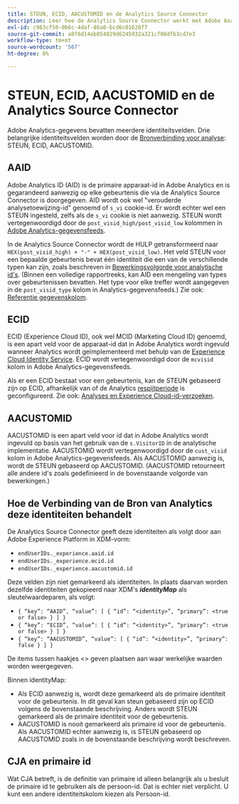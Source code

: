 ```yaml
---
title: STEUN, ECID, AACUSTOMID en de Analytics Source Connector
description: Leer hoe de Analytics Source Connector werkt met Adobe Analytics-identiteitsvelden.
exl-id: c983cf50-0b6c-4daf-86a8-bcd6c01628f7
source-git-commit: a8f8d14eb854029d6245932a321cf08dfb3cd7e3
workflow-type: tm+mt
source-wordcount: '567'
ht-degree: 0%

---
```


# STEUN, ECID, AACUSTOMID en de Analytics Source Connector

Adobe Analytics-gegevens bevatten meerdere identiteitsvelden. Drie belangrijke identiteitsvelden worden door de [Bronverbinding voor analyse](https://experienceleague.adobe.com/docs/experience-platform/sources/ui-tutorials/create/adobe-applications/analytics.html?lang=en): STEUN, ECID, AACUSTOMID.

## AAID

Adobe Analytics ID (AID) is de primaire apparaat-id in Adobe Analytics en is gegarandeerd aanwezig op elke gebeurtenis die via de Analytics Source Connector is doorgegeven. AID wordt ook wel &quot;verouderde analysetoewijzing-id&quot; genoemd of `s_vi` cookie-id. Er wordt echter wel een STEUN ingesteld, zelfs als de `s_vi` cookie is niet aanwezig. STEUN wordt vertegenwoordigd door de `post_visid_high/post_visid_low` kolommen in [Adobe Analytics-gegevensfeeds](https://experienceleague.adobe.com/docs/analytics/export/analytics-data-feed/data-feed-contents/datafeeds-reference.html?lang=en#columns%2C-descriptions%2C-and-data-types).

In de Analytics Source Connector wordt de HULP getransformeerd naar `HEX(post_visid_high) + "-" + HEX(post_visid_low)`. Het veld STEUN voor een bepaalde gebeurtenis bevat één identiteit die een van de verschillende typen kan zijn, zoals beschreven in [Bewerkingsvolgorde voor analytische id&#39;s](https://experienceleague.adobe.com/docs/id-service/using/reference/analytics-reference/analytics-order-of-operations.html?lang=en%5B%5D). (Binnen een volledige rapportreeks, kan AID een mengeling van types over gebeurtenissen bevatten. Het type voor elke treffer wordt aangegeven in de `post_visid_type` kolom in Analytics-gegevensfeeds.) Zie ook: [Referentie gegevenskolom](https://experienceleague.adobe.com/docs/analytics/export/analytics-data-feed/data-feed-contents/datafeeds-reference.html?lang=en).

## ECID

ECID (Experience Cloud ID), ook wel MCID (Marketing Cloud ID) genoemd, is een apart veld voor de apparaat-id dat in Adobe Analytics wordt ingevuld wanneer Analytics wordt geïmplementeerd met behulp van de [Experience Cloud Identity Service](https://experienceleague.adobe.com/docs/id-service/using/implementation/setup-analytics.html?lang=en). ECID wordt vertegenwoordigd door de `mcvisid` kolom in Adobe Analytics-gegevensfeeds.

Als er een ECID bestaat voor een gebeurtenis, kan de STEUN gebaseerd zijn op ECID, afhankelijk van of de Analytics [respijtperiode](https://experienceleague.adobe.com/docs/id-service/using/reference/analytics-reference/grace-period.html?lang=en) is geconfigureerd. Zie ook: [Analyses en Experience Cloud-id-verzoeken](https://experienceleague.adobe.com/docs/id-service/using/reference/analytics-reference/legacy-analytics.html?lang=en).

## AACUSTOMID

AACUSTOMID is een apart veld voor id dat in Adobe Analytics wordt ingevuld op basis van het gebruik van de `s.VisitorID` in de analytische implementatie. AACUSTOMID wordt vertegenwoordigd door de `cust_visid` kolom in Adobe Analytics-gegevensfeeds. Als AACUSTOMID aanwezig is, wordt de STEUN gebaseerd op AACUSTOMID. (AACUSTOMID retourneert alle andere id&#39;s zoals gedefinieerd in de bovenstaande volgorde van bewerkingen.)

## Hoe de Verbinding van de Bron van Analytics deze identiteiten behandelt

De Analytics Source Connector geeft deze identiteiten als volgt door aan Adobe Experience Platform in XDM-vorm:

* `endUserIDs._experience.aaid.id`
* `endUserIDs._experience.mcid.id`
* `endUserIDs._experience.aacustomid.id`

Deze velden zijn niet gemarkeerd als identiteiten. In plaats daarvan worden dezelfde identiteiten gekopieerd naar XDM&#39;s **_identityMap_** als sleutelwaardeparen, als volgt:

* `{ “key”: “AAID”, “value”: [ { “id”: “<identity>”, “primary”: <true or false> } ] }`
* `{ “key”: “ECID”, “value”: [ { “id”: “<identity>”, “primary”: <true or false> } ] }`
* `{ “key”: “AACUSTOMID”, “value”: [ { “id”: “<identity>”, “primary”: false } ] }`

De items tussen haakjes &lt;> geven plaatsen aan waar werkelijke waarden worden weergegeven.

Binnen identityMap:

* Als ECID aanwezig is, wordt deze gemarkeerd als de primaire identiteit voor de gebeurtenis. In dit geval kan steun gebaseerd zijn op ECID volgens de bovenstaande beschrijving.
Anders wordt STEUN gemarkeerd als de primaire identiteit voor de gebeurtenis.
* AACUSTOMID is nooit gemarkeerd als primaire id voor de gebeurtenis. Als AACUSTOMID echter aanwezig is, is STEUN gebaseerd op AACUSTOMID zoals in de bovenstaande beschrijving wordt beschreven.

## CJA en primaire id

Wat CJA betreft, is de definitie van primaire id alleen belangrijk als u besluit de primaire id te gebruiken als de persoon-id. Dat is echter niet verplicht. U kunt een andere identiteitskolom kiezen als Persoon-id.

